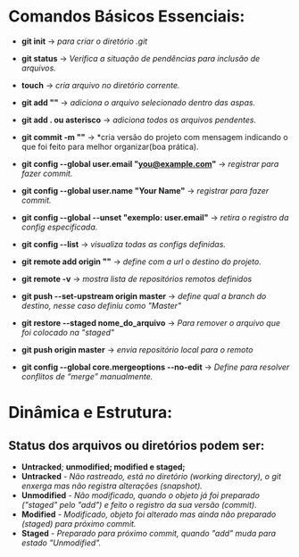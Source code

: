 # Comandos Básicos Essenciais:


- **git init** -> *para criar o diretório .git*

- **git status** -> *Verifica a situação de pendências para inclusão de arquivos.*

- **touch** -> *cria arquivo no diretório corrente.*

- **git add ""** -> *adiciona o arquivo selecionado dentro das aspas.*

- **git add . ou asterisco** -> *adiciona todos os arquivos pendentes.*

- **git commit -m ""** -> *cria versão do projeto com mensagem indicando o que foi feito para melhor organizar(boa prática).

- **git config --global user.email "you@example.com"** -> *registrar para fazer commit.*

- **git config --global user.name "Your Name"** -> *registrar para fazer commit.*

- **git config --global --unset "exemplo: user.email"** -> *retira o registro da config especificada.*

- **git config --list** -> *visualiza todas as configs definidas.*

- **git remote add origin ""** -> *define com a url o destino do projeto.*

- **git remote -v** -> *mostra lista de repositórios remotos definidos*

- **git push --set-upstream origin master** -> *define qual a branch do destino, nesse caso definiu como "Master"*

- **git restore --staged nome_do_arquivo** -> *Para remover o arquivo que foi colocado na "staged"*

- **git push origin master** -> *envia repositório local para o remoto*

- **git config --global core.mergeoptions --no-edit** -> *Define para resolver conflitos de “merge” manualmente.*



# Dinâmica e Estrutura:

## Status dos arquivos ou diretórios podem ser: 

- **Untracked**; **unmodified; modified e staged;**
- **Untracked** - *Não rastreado, está no diretório (working directory), o git enxerga mas não registra alterações (snapshot).*
- **Unmodified** - *Não modificado, quando o objeto já foi preparado ("staged" pelo "add") e feito o registro da sua versão (commit).*
- **Modified** - *Modificado, objeto foi alterado mas ainda não preparado (staged) para próximo commit.*
- **Staged** - *Preparado para próximo commit, quando "add" muda para estado "Unmodified".*